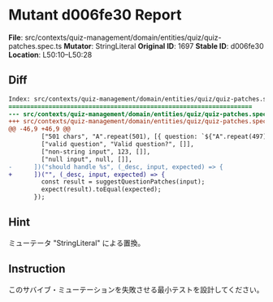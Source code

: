 # Mutant d006fe30 Report

**File**: src/contexts/quiz-management/domain/entities/quiz/quiz-patches.spec.ts
**Mutator**: StringLiteral
**Original ID**: 1697
**Stable ID**: d006fe30
**Location**: L50:10–L50:28

## Diff

```diff
Index: src/contexts/quiz-management/domain/entities/quiz/quiz-patches.spec.ts
===================================================================
--- src/contexts/quiz-management/domain/entities/quiz/quiz-patches.spec.ts	original
+++ src/contexts/quiz-management/domain/entities/quiz/quiz-patches.spec.ts	mutated #1697
@@ -46,9 +46,9 @@
         ["501 chars", "A".repeat(501), [{ question: `${"A".repeat(497)}...` }]],
         ["valid question", "Valid question?", []],
         ["non-string input", 123, []],
         ["null input", null, []],
-      ])("should handle %s", (_desc, input, expected) => {
+      ])("", (_desc, input, expected) => {
         const result = suggestQuestionPatches(input);
         expect(result).toEqual(expected);
       });
```

## Hint

ミューテータ "StringLiteral" による置換。

## Instruction

このサバイブ・ミューテーションを失敗させる最小テストを設計してください。
